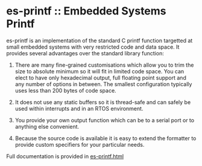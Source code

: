 # es-printf :: Embedded Systems Printf #

es-printf is an implementation of the standard C printf function targetted
at small embedded systems with very restricted code and data space.
It provides several advantages over the standard library function:

1. There are many fine-grained customisations which allow you to trim
the size to absolute minimum so it will fit in limited code space.
You can elect to have only hexadecimal output, full floating point support
and any number of options in between. The smallest configuration typically
uses less than 200 bytes of code space.

1. It does not use any static buffers so it is thread-safe and can
safely be used within interrupts and in an RTOS environment.

1. You provide your own output function which can be to a serial port
or to anything else convenient.

1. Because the source code is available it is easy to extend the
formatter to provide custom specifiers for your particular needs.

Full documentation is provided in [es-printf.html](https://htmlpreview.github.io/?https://github.com/skirridsystems/es-printf/blob/master/docs/es-printf.html)
